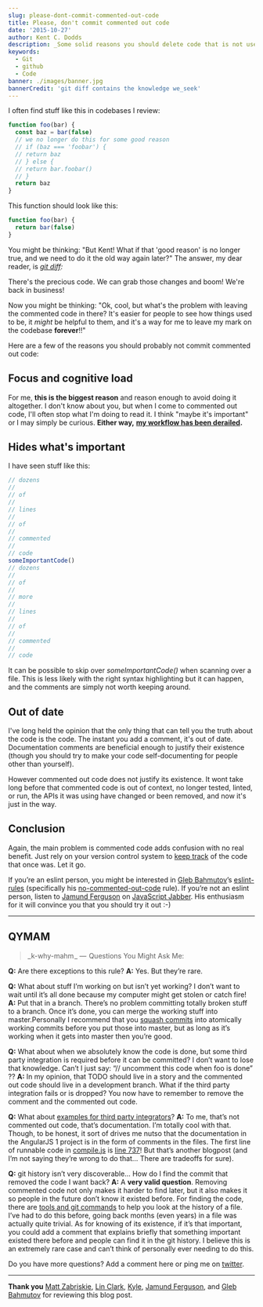 ```yaml
---
slug: please-dont-commit-commented-out-code
title: Please, don't commit commented out code
date: '2015-10-27'
author: Kent C. Dodds
description: _Some solid reasons you should delete code that is not used_
keywords:
  - Git
  - github
  - Code
banner: ./images/banner.jpg
bannerCredit: 'git diff contains the knowledge we_seek'
---
```


I often find stuff like this in codebases I review:

```js
function foo(bar) {
  const baz = bar(false)
  // we no longer do this for some good reason
  // if (baz === 'foobar') {
  // return baz
  // } else {
  // return bar.foobar()
  // }
  return baz
}
```

This function should look like this:

```js
function foo(bar) {
  return bar(false)
}
```

You might be thinking: "But Kent! What if that 'good reason' is no longer true,
and we need to do it the old way again later?" The answer, my dear reader, is
[_git diff_](https://git-scm.com/docs/git-diff)_:_

There's the precious code. We can grab those changes and boom! We're back in
business!

Now you might be thinking: "Ok, cool, but what's the problem with leaving the
commented code in there? It's easier for people to see how things used to be, it
_might_ be helpful to them, and it's a way for me to leave my mark on the
codebase **forever**!!"

Here are a few of the reasons you should probably not commit commented out code:

## **Focus and cognitive load**

For me, **this is the biggest reason** and reason enough to avoid doing it
altogether. I don't know about you, but when I come to commented out code, I'll
often stop what I'm doing to read it. I think "maybe it's important" or I may
simply be curious. **Either way,**
[**my workflow has been derailed**](http://heeris.id.au/2013/this-is-why-you-shouldnt-interrupt-a-programmer/)**.**

## Hides what's important

I have seen stuff like this:

```js
// dozens
//
// of
//
// lines
//
// of
//
// commented
//
// code
someImportantCode()
// dozens
//
// of
//
// more
//
// lines
//
// of
//
// commented
//
// code
```

It can be possible to skip over _someImportantCode()_ when scanning over a file.
This is less likely with the right syntax highlighting but it can happen, and
the comments are simply not worth keeping around.

## Out of date

I've long held the opinion that the only thing that can tell you the truth about
the code is the code. The instant you add a comment, it's out of date.
Documentation comments are beneficial enough to justify their existence (though
you should try to make your code self-documenting for people other than
yourself).

However commented out code does not justify its existence. It wont take long
before that commented code is out of context, no longer tested, linted, or run,
the APIs it was using have changed or been removed, and now it's just in the
way.

## Conclusion

Again, the main problem is commented code adds confusion with no real benefit.
Just rely on your version control system to
[keep track](https://youtu.be/dQw4w9WgXcQ) of the code that once was. Let it go.

If you’re an eslint person, you might be interested in
[Gleb Bahmutov](https://twitter.com/bahmutov)’s
[eslint-rules](https://github.com/bahmutov/eslint-rules) (specifically his
[no-commented-out-code](https://github.com/bahmutov/eslint-rules#no-commented-out-code)
rule). If you’re not an eslint person, listen to
[Jamund Ferguson](https://twitter.com/xjamundx) on
[JavaScript Jabber](https://devchat.tv/js-jabber/162-jsj-eslint-with-jamund-ferguson).
His enthusiasm for it will convince you that you should try it out :-)

---

## QYMAM

> _k-why-mahm _ —  Questions You Might Ask Me:

**Q:** Are there exceptions to this rule? **A:** Yes. But they’re rare.

**Q:** What about stuff I’m working on but isn’t yet working? I don’t want to
wait until it’s all done because my computer might get stolen or catch fire!
**A:** Put that in a branch. There’s no problem committing totally broken stuff
to a branch. Once it’s done, you can merge the working stuff into
master.Personally I recommend that you
[squash commits](http://makandracards.com/makandra/527-squash-several-git-commits-into-a-single-commit)
into atomically working commits before you put those into master, but as long as
it’s working when it gets into master then you’re good.

**Q:** What about when we absolutely know the code is done, but some third party
integration is required before it can be committed? I don’t want to lose that
knowledge. Can’t I just say: “// uncomment this code when foo is done” ?? **A:**
In my opinion, that TODO should live in a story and the commented out code
should live in a development branch. What if the third party integration fails
or is dropped? You now have to remember to remove the comment and the commented
out code.

**Q:** What about
[examples for third party integrators](https://twitter.com/cssensei/status/658780781943328769)?
**A:** To me, that’s not commented out code, that’s documentation. I’m totally
cool with that. Though, to be honest, it sort of drives me nutso that the
documentation in the AngularJS 1 project is in the form of comments in the
files. The first line of runnable code in
[compile.js](https://github.com/angular/angular.js/blob/469b14a525aad1eb3a0013f9d02c943b649c3392/src/ng/compile.js)
is
[line 737](https://github.com/angular/angular.js/blob/469b14a525aad1eb3a0013f9d02c943b649c3392/src/ng/compile.js#L737)!
But that’s another blogpost (and I’m not saying they’re wrong to do that… There
are tradeoffs for sure).

**Q:** git history isn’t very discoverable… How do I find the commit that
removed the code I want back? **A:** A **very valid question**. Removing
commented code not only makes it harder to find later, but it also makes it so
people in the future don’t know it existed before. For finding the code, there
are [tools and git commands](http://stackoverflow.com/q/278192/971592) to help
you look at the history of a file. I’ve had to do this before, going back months
(even years) in a file was actually quite trivial. As for knowing of its
existence, if it’s that important, you could add a comment that explains briefly
that something important existed there before and people can find it in the git
history. I believe this is an extremely rare case and can’t think of personally
ever needing to do this.

Do you have more questions? Add a comment here or ping me on
[twitter](https://twitter.com/kentcdodds).

---

**Thank you** [Matt Zabriskie](https://twitter.com/mzabriskie),
[Lin Clark](https://twitter.com/linclark), [Kyle](https://twitter.com/getify),
[Jamund Ferguson](https://twitter.com/xjamundx), and
[Gleb Bahmutov](https://twitter.com/bahmutov) for reviewing this blog post.
